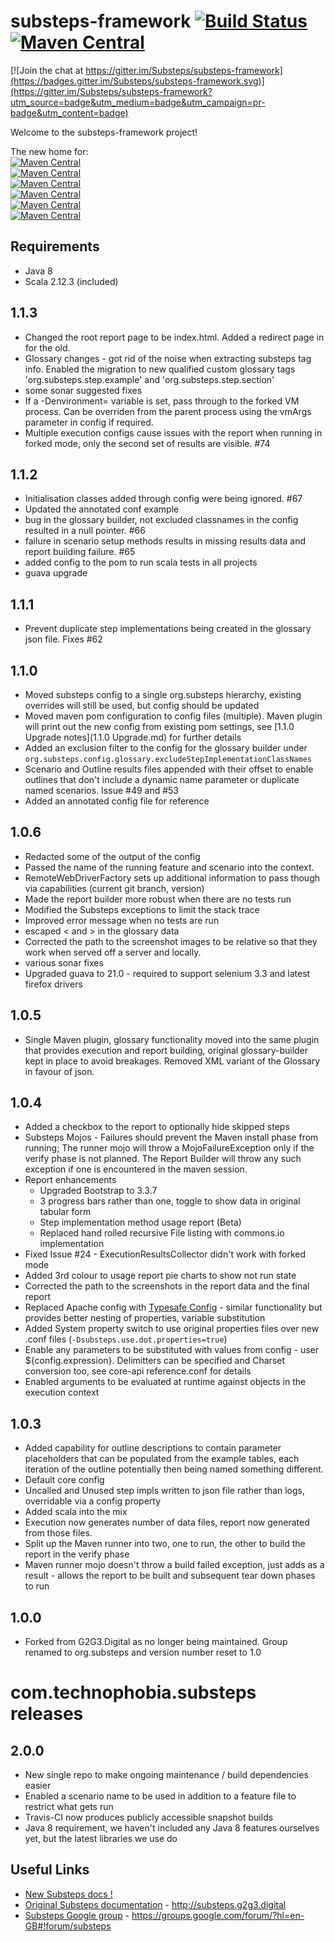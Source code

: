substeps-framework [![Build Status](https://travis-ci.org/Substeps/substeps-framework.svg)](https://travis-ci.org/Substeps/substeps-framework)&nbsp;[![Maven Central](https://img.shields.io/maven-central/v/org.substeps/substeps-core.png?label=substeps)](http://search.maven.org/#search%7Cga%7C1%7Cg%3Aorg.substeps)
===================

[![Join the chat at https://gitter.im/Substeps/substeps-framework](https://badges.gitter.im/Substeps/substeps-framework.svg)](https://gitter.im/Substeps/substeps-framework?utm_source=badge&utm_medium=badge&utm_campaign=pr-badge&utm_content=badge)

Welcome to the substeps-framework project!

The new home for:  
[![Maven Central](https://img.shields.io/maven-central/v/org.substeps/substeps-core-api.png?label=substeps-api)](https://maven-badges.herokuapp.com/maven-central/org.substeps/substeps-core-api)  
 [![Maven Central](https://img.shields.io/maven-central/v/org.substeps/substeps-core.png?label=substeps-core)](https://maven-badges.herokuapp.com/maven-central/org.substeps/substeps-core)  
 [![Maven Central](https://img.shields.io/maven-central/v/org.substeps/substeps-maven-plugin.png?label=substeps-maven-plugin)](https://maven-badges.herokuapp.com/maven-central/org.substeps/substeps-maven-plugin)  
 [![Maven Central](https://img.shields.io/maven-central/v/org.substeps/substeps-junit-runner.png?label=substeps-junit-runner)](https://maven-badges.herokuapp.com/maven-central/org.substeps/substeps-junit-runner)  
 [![Maven Central](https://img.shields.io/maven-central/v/org.substeps/substeps-ant-runner.png?label=substeps-ant-runner)](https://maven-badges.herokuapp.com/maven-central/org.substeps/substeps-ant-runner)  
 [![Maven Central](https://img.shields.io/maven-central/v/org.substeps/substeps-glossary-builder.png?label=substeps-glossary)](https://maven-badges.herokuapp.com/maven-central/org.substeps/substeps-glossary-builder)

Requirements
------------
 * Java 8
 * Scala 2.12.3 (included)

1.1.3
-----
* Changed the root report page to be index.html.  Added a redirect page in for the old.
* Glossary changes - got rid of the noise when extracting substeps tag info. Enabled the migration to new qualified custom glossary tags 'org.substeps.step.example' and 'org.substeps.step.section'
* some sonar suggested fixes
* If a -Denvironment= variable is set, pass through to the forked VM process.  Can be overriden from the parent process using the vmArgs parameter in config if required.
* Multiple execution configs cause issues with the report when running in forked mode, only the second set of results are visible. #74

1.1.2
-----
* Initialisation classes added through config were being ignored. #67
* Updated the annotated conf example
* bug in the glossary builder, not excluded classnames in the config resulted in a null pointer. #66
* failure in scenario setup methods results in missing results data and report building failure. #65
* added config to the pom to run scala tests in all projects
* guava upgrade



1.1.1
-----
* Prevent duplicate step implementations being created in the glossary json file. Fixes #62

1.1.0
-----
* Moved substeps config to a single org.substeps hierarchy, existing overrides will still be used, but config should be updated
* Moved maven pom configuration to config files (multiple).  Maven plugin will print out the new config from existing pom settings, see [1.1.0 Upgrade notes](1.1.0 Upgrade.md) for further details
* Added an exclusion filter to the config for the glossary builder under `org.substeps.config.glossary.excludeStepImplementationClassNames`
* Scenario and Outline results files appended with their offset to enable outlines that don't include a dynamic name parameter or duplicate named scenarios. Issue #49 and #53
* Added an annotated config file for reference

1.0.6
-----
* Redacted some of the output of the config
* Passed the name of the running feature and scenario into the context.
* RemoteWebDriverFactory sets up additional information to pass though via capabilities (current git branch, version)
* Made the report builder more robust when there are no tests run
* Modified the Substeps exceptions to limit the stack trace
* Improved error message when no tests are run
* escaped < and > in the glossary data
* Corrected the path to the screenshot images to be relative so that they work when served off a server and locally.
* various sonar fixes
* Upgraded guava to 21.0 - required to support selenium 3.3 and latest firefox drivers

1.0.5
-----
* Single Maven plugin, glossary functionality moved into the same plugin that provides execution and report building, 
  original glossary-builder kept in place to avoid breakages.  Removed XML variant of the Glossary in favour of json.
  

1.0.4
-----
* Added a checkbox to the report to optionally hide skipped steps
* Substeps Mojos - Failures should prevent the Maven install phase from running; The runner mojo will throw a MojoFailureException only if the verify phase is not planned.  The Report Builder will throw any such exception if one is encountered in the maven session.
* Report enhancements
  * Upgraded Bootstrap to 3.3.7
  * 3 progress bars rather than one, toggle to show data in original tabular form
  * Step implementation method usage report (Beta)
  * Replaced hand rolled recursive File listing with commons.io implementation
* Fixed Issue #24 - ExecutionResultsCollector didn't work with forked mode
* Added 3rd colour to usage report pie charts to show not run state
* Corrected the path to the screenshots in the report data and the final report
* Replaced Apache config with [Typesafe Config](https://github.com/typesafehub/config) - similar functionality but provides better nesting of properties, variable substitution
* Added System property switch to use original properties files over new .conf files (`-Dsubsteps.use.dot.properties=true`)
* Enable any parameters to be substituted with values from config - user ${config.expression}. Delimitters can be specified and Charset conversion too, see core-api reference.conf for details 
* Enabled arguments to be evaluated at runtime against objects in the execution context

1.0.3
-----
* Added capability for outline descriptions to contain parameter placeholders that can be populated from the example tables, each iteration of the outline potentially then being named something different.
* Default core config
* Uncalled and Unused step impls written to json file rather than logs, overridable via a config property
* Added scala into the mix
* Execution now generates number of data files, report now generated from those files.
* Split up the Maven runner into two, one to run, the other to build the report in the verify phase
* Maven runner mojo doesn't throw a build failed exception, just adds as a result - allows the report to be built and subsequent tear down phases to run


1.0.0
-----
* Forked from G2G3.Digital as no longer being maintained.  Group renamed to org.substeps and version number reset to 1.0



com.technophobia.substeps releases
==================================

2.0.0
-----
 * New single repo to make ongoing maintenance / build dependencies easier
 * Enabled a scenario name to be used in addition to a feature file to restrict what gets run
 * Travis-CI now produces publicly accessible snapshot builds
 * Java 8 requirement, we haven't included any Java 8 features ourselves yet, but the latest libraries we use do

Useful Links
------------
 * [New Substeps docs !](http://substeps.github.io/)
 * [Original Substeps documentation](http://substeps.g2g3.digital) - http://substeps.g2g3.digital
 * [Substeps Google group](https://groups.google.com/forum/?hl=en-GB#!forum/substeps) - https://groups.google.com/forum/?hl=en-GB#!forum/substeps
 
